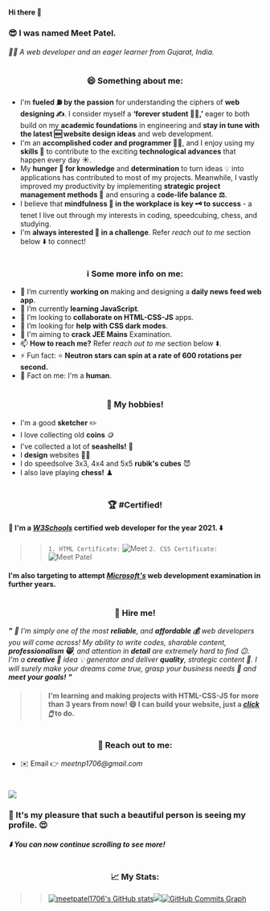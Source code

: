 
#### Hi there 👋
### 😎 I was named Meet Patel.
###### 👨‍💻 A web developer and an eager learner from Gujarat, India.

#
<h3 align="center"> 😄 Something about me: </h3>

- I'm **fueled ⛽ by the passion** for understanding the ciphers of **web designing ✍️**. I consider myself a **‘forever student 🧑‍🎓,’** eager to both build on my **academic foundations** in engineering and **stay in tune with the latest 🆕 website design ideas** and web development.
- I'm an **accomplished coder and programmer 👨‍💻**, and I enjoy using my **skills 🤹** to contribute to the exciting **technological advances** that happen every day ☀️.
- My **hunger 🍔 for knowledge** and **determination** to turn ideas 💡 into applications has contributed to most of my projects. Meanwhile, I vastly improved my  productivity by implementing **strategic project management methods 🙂** and ensuring a **code-life balance ⚖️**.
- I believe that **mindfulness 🧠 in the workplace is key 🗝️ to success** - a tenet I live out through my interests in coding, speedcubing, chess, and studying.
- I'm **always interested 🤗 in a challenge**. Refer _reach out to me_ section below ⬇️ to connect!
#
<h3 align="center"> ℹ️ Some more info on me: </h3>

- 🔭 I’m currently **working on** making and designing a **daily news feed web app**.
- 🌱 I’m currently **learning JavaScript**.
- 👯 I’m looking to **collaborate on HTML-CSS-JS** apps.
- 🤔 I’m looking for **help with CSS dark modes**.
- 📖 I'm aiming to **crack JEE Mains** Examination.
- 📫 **How to reach me?** Refer _reach out to me_ section below ⬇️.
- ⚡ Fun fact: ⭐ **Neutron stars can spin at a rate of 600 rotations per second.**
- 🤩 Fact on me: I'm a **human**.
#
<h3 align="center"> 🎨 My hobbies! </h3>

- I'm a good **sketcher** ✏️
- I love collecting old **coins** 🪙
- I've collected a lot of **seashells!** 🐚 
- I **design** websites 🧑‍💻
- I do speedsolve 3x3, 4x4 and 5x5 **rubik's cubes** 😈
- I also lave playing **chess!** ♟️
#
<h3 align="center"> 🏆 #Certified! </h3>

#### 🎉 I'm a [_W3Schools_](https://w3schools.com) **certified** web developer for the year 2021. ⬇️
>> ```1. HTML Certificate:``` ![Meet](https://user-images.githubusercontent.com/89027512/163414614-98c4951c-671c-4ad4-96e8-658f6a507902.PNG)
>> ```2. CSS Certificate:``` ![Meet Patel](https://user-images.githubusercontent.com/89027512/163441329-78c134e7-b09f-4a40-9ad1-ba6d1adea7ed.png)
#### I'm also targeting to attempt [_Microsoft's_](https://microsoft.com) web development examination in further years.
#
<h3 align="center"> 🎊 Hire me! </h3>

_**"** 🤗 I'm simply one of the most **reliable**, and **affordable 💰** web developers you will come across! My ability to write codes, sharable content, **professionalism 😸**, and attention in **detail** are extremely hard to find 😉. I'm a **creative 🎨** idea 💡 generator and deliver **quality**, strategic content 📝. I will surely make your dreams come true, grasp your business needs 🙌 and **meet your goals!** **"**_
>> #### I'm learning and making projects with HTML-CSS-JS for more than 3 years from now! 😄 I can build your website, just a [_click 🖱️_](https://meetpatel1706.github.io) to do.
#
<h3 align="center"> 📱 Reach out to me: </h3>

- ✉️ Email 👉 _meetnp1706@gmail.com_
#
<img align="center" src="https://user-images.githubusercontent.com/89027512/163426788-49aa3f73-6636-4586-998b-45b42ea7d560.png">

### 💖 It's my pleasure that such a beautiful person is seeing my profile. 😍
##### ⬇️ You can now continue scrolling to see more!
#
<h3 align="center"> 📈 My Stats: </h3>

>> <a href="http://www.github.com/meetpatel1706"><img src="https://github-readme-stats.vercel.app/api?username=meetpatel1706&show_icons=true&hide=&count_private=true&title_color=FAFAD2&text_color=ffffff&icon_color=DAA520&bg_color=000000&hide_border=true&show_icons=true" alt="meetpatel1706's GitHub stats" /></a><a href="http://www.github.com/meetpatel1706"><img src="https://github-readme-streak-stats.herokuapp.com/?user=meetpatel1706&stroke=ffffff&background=000000&ring=DAA520&fire=FAFAD2&currStreakNum=ffffff&currStreakLabel=DAA520&sideNums=ffffff&sideLabels=ffffff&dates=ffffff&hide_border=true" /></a><a href="http://www.github.com/meetpatel1706"><img src="https://activity-graph.herokuapp.com/graph?username=meetpatel1706&bg_color=000000&color=ffffff&line=EEE8AA&point=ffffff&area_color=000000&area=true&hide_border=true&custom_title=GitHub%20Commits%20Graph" alt="GitHub Commits Graph" /></a>
